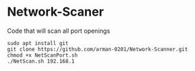 # Network-Scaner
Code that will scan all port openings
```
sudo apt install git
git clone https://github.com/arman-0201/Network-Scanner.git
chmod +x NetScanPort.sh
./NetScan.sh 192.168.1
```

